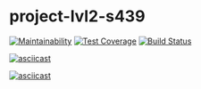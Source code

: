 # project-lvl2-s439

[![Maintainability](https://api.codeclimate.com/v1/badges/2420dd3ebfce14660ae0/maintainability)](https://codeclimate.com/github/pochtennov/project-lvl2-s439/maintainability)
[![Test Coverage](https://api.codeclimate.com/v1/badges/2420dd3ebfce14660ae0/test_coverage)](https://codeclimate.com/github/pochtennov/project-lvl2-s439/test_coverage)
[![Build Status](https://travis-ci.org/pochtennov/project-lvl2-s439.svg?branch=master)](https://travis-ci.org/pochtennov/project-lvl2-s439)

[![asciicast](https://asciinema.org/a/AZJKpg23l2cZ0d9dyCCFNz5ht.svg)](https://asciinema.org/a/AZJKpg23l2cZ0d9dyCCFNz5ht)

[![asciicast](https://asciinema.org/a/0BeYPqQvc2vNoz7dQN0vBLwzk.svg)](https://asciinema.org/a/0BeYPqQvc2vNoz7dQN0vBLwzk)